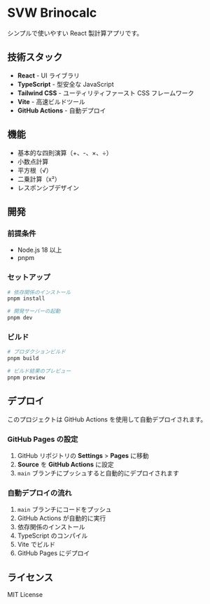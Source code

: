 # SVW Brinocalc

シンプルで使いやすい React 製計算アプリです。

## 技術スタック

- **React** - UI ライブラリ
- **TypeScript** - 型安全な JavaScript
- **Tailwind CSS** - ユーティリティファースト CSS フレームワーク
- **Vite** - 高速ビルドツール
- **GitHub Actions** - 自動デプロイ

## 機能

- 基本的な四則演算（+、-、×、÷）
- 小数点計算
- 平方根（√）
- 二乗計算（x²）
- レスポンシブデザイン

## 開発

### 前提条件

- Node.js 18 以上
- pnpm

### セットアップ

```bash
# 依存関係のインストール
pnpm install

# 開発サーバーの起動
pnpm dev
```

### ビルド

```bash
# プロダクションビルド
pnpm build

# ビルド結果のプレビュー
pnpm preview
```

## デプロイ

このプロジェクトは GitHub Actions を使用して自動デプロイされます。

### GitHub Pages の設定

1. GitHub リポジトリの **Settings** > **Pages** に移動
2. **Source** を **GitHub Actions** に設定
3. `main` ブランチにプッシュすると自動的にデプロイされます

### 自動デプロイの流れ

1. `main` ブランチにコードをプッシュ
2. GitHub Actions が自動的に実行
3. 依存関係のインストール
4. TypeScript のコンパイル
5. Vite でビルド
6. GitHub Pages にデプロイ

## ライセンス

MIT License
